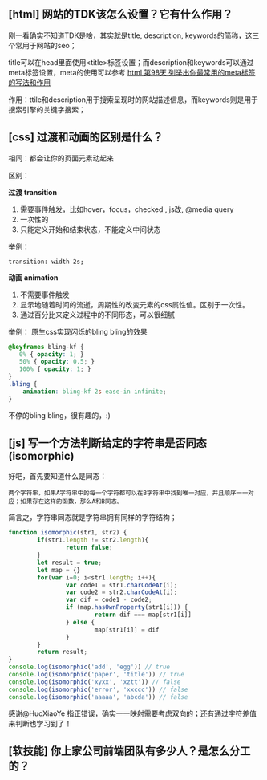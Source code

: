 ## [html] 网站的TDK该怎么设置？它有什么作用？

刚一看确实不知道TDK是啥，其实就是title, description, keywords的简称，这三个常用于网站的seo；

title可以在head里面使用&lt;title>标签设置；而description和keywords可以通过meta标签设置，meta的使用可以参考
[html 第98天 列举出你最常用的meta标签的写法和作用](https://github.com/haizlin/fe-interview/issues/971#issuecomment-514022706)

作用：ttile和description用于搜索呈现时的网站描述信息，而keywords则是用于搜索引擎的关键字搜索；

## [css] 过渡和动画的区别是什么？

相同：都会让你的页面元素动起来

区别：

**过渡 transition**

1. 需要事件触发，比如hover，focus，checked , js改, @media query
2. 一次性的
3. 只能定义开始和结束状态，不能定义中间状态

举例：

`transition: width 2s;`

**动画 animation**

1. 不需要事件触发
2. 显示地随着时间的流逝，周期性的改变元素的css属性值。区别于一次性。
3. 通过百分比来定义过程中的不同形态，可以很细腻

举例：
原生css实现闪烁的bling bling的效果

```css
@keyframes bling-kf {
   0% { opacity: 1; }
   50% { opacity: 0.5; }
   100% { opacity: 1; }
}
.bling {
    animation: bling-kf 2s ease-in infinite;
}
```
不停的bling bling，很有趣的，:)

## [js] 写一个方法判断给定的字符串是否同态(isomorphic)

好吧，首先要知道什么是同态：

    两个字符串，如果A字符串中的每一个字符都可以在B字符串中找到唯一对应，并且顺序一一对应；如果存在这样的函数，那么A和B同态。

简言之，字符串同态就是字符串拥有同样的字符结构；

```javascript
function isomorphic(str1, str2) {
        if(str1.length != str2.length){
                return false;
        }
        let result = true; 
        let map = {}
        for(var i=0; i<str1.length; i++){
                var code1 = str1.charCodeAt(i);
                var code2 = str2.charCodeAt(i);
                var dif = code1 - code2;
                if (map.hasOwnProperty(str1[i])) {
                        return dif === map[str1[i]]
                } else {
                        map[str1[i]] = dif
                }
        }
        return result;
}
console.log(isomorphic('add', 'egg')) // true
console.log(isomorphic('paper', 'title')) // true
console.log(isomorphic('xyxx', 'xztt')) // false
console.log(isomorphic('error', 'xxccc')) // false
console.log(isomorphic('aaaaa', 'abcda')) // false
```
感谢@HuoXiaoYe 指正错误，确实一一映射需要考虑双向的；还有通过字符差值来判断也学习到了！

## [软技能] 你上家公司前端团队有多少人？是怎么分工的？
